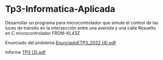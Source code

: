 # Tp3-Informatica-Aplicada
Desarrollar un programa para microcontrolador que simule el control de las luces de tránsito en la intersección entre una avenida y una calle
 Resuelto en C microcontrolador FRDM-KL43Z
 
 Enunciado del problema
[EnunciadoETP3_2022 (4).pdf](https://github.com/Francisco-Comparada/Tp3-Informatica-Aplicada/files/9497360/EnunciadoETP3_2022.4.pdf)

Informe 
[TP3 (3).pdf](https://github.com/Francisco-Comparada/Tp3-Informatica-Aplicada/files/9497365/TP3.3.pdf)

